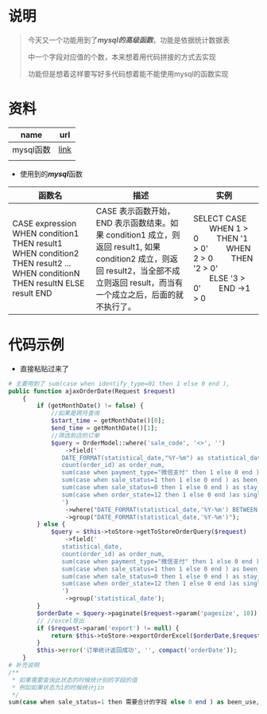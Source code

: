 # 说明

> 今天又一个功能用到了***mysql的高级函数***，功能是依据统计数据表
>
> 中一个字段对应值的个数，本来想着用代码拼接的方式去实现
>
> 功能但是想着这样要写好多代码想着能不能使用mysql的函数实现

# 资料

| name      | url                                                       |
| --------- | --------------------------------------------------------- |
| mysql函数 | [link](https://www.runoob.com/mysql/mysql-functions.html) |
|           |                                                           |

- 使用到的***mysql***函数

| 函数名                                                       | 描述                                                         | 实例                                                         |
| ------------------------------------------------------------ | ------------------------------------------------------------ | ------------------------------------------------------------ |
| CASE expression     WHEN condition1 THEN result1     WHEN condition2 THEN result2    ...     WHEN conditionN THEN resultN     ELSE result END | CASE 表示函数开始，END 表示函数结束。如果 condition1 成立，则返回 result1, 如果 condition2 成立，则返回 result2，当全部不成立则返回 result，而当有一个成立之后，后面的就不执行了。 | SELECT CASE  　　WHEN 1 > 0 　　THEN '1 > 0' 　　WHEN 2 > 0 　　THEN '2 > 0' 　　ELSE '3 > 0' 　　END ->1 > 0 |



# 代码示例

- 直接粘贴过来了

```php
# 主要用到了 sum(case when identify_type=01 then 1 else 0 end ),   
public function ajaxOrderDate(Request $request)
    {
        if (getMonthDate() != false) {
            //如果是跨月查询
            $start_time = getMonthDate()[0];
            $end_time = getMonthDate()[1];
            //筛选到店的订单
            $query = OrderModel::where('sale_code', '<>', '')
                ->field('
               DATE_FORMAT(statistical_date,"%Y-%m") as statistical_date,
               count(order_id) as order_num,
               sum(case when payment_type="微信支付" then 1 else 0 end )as wechat_pay,
               sum(case when sale_status=1 then 1 else 0 end ) as been_use,  
               sum(case when sale_status=0 then 1 else 0 end ) as stay_use,
               sum(case when order_state=12 then 1 else 0 end )as single_back
               ')
                ->where("DATE_FORMAT(statistical_date,'%Y-%m') BETWEEN '$start_time' AND '$end_time'  ")
                ->group("DATE_FORMAT(statistical_date,'%Y-%m')");
        } else {
            $query = $this->toStore->getToStoreOrderQuery($request)
                ->field('
               statistical_date,
               count(order_id) as order_num,
               sum(case when payment_type="微信支付" then 1 else 0 end )as wechat_pay,
               sum(case when sale_status=1 then 1 else 0 end ) as been_use, 
               sum(case when sale_status=0 then 1 else 0 end ) as stay_use,
               sum(case when order_state=12 then 1 else 0 end )as single_back
               ')
                ->group('statistical_date');
        }
        $orderDate = $query->paginate($request->param('pagesize', 10));//到店统计列表
        // //excel导出
        if ($request->param('export') != null) {
            return $this->toStore->exportOrderExcel($orderDate,$request);
        }
        $this->error('订单统计返回成功', '', compact('orderDate'));
    }
# 补充说明
/**
 * 如果需要查询此状态的时候统计别的字段的值
 * 例如如果状态为1的时候统计jin
 */
sum(case when sale_status=1 then 需要合计的字段 else 0 end ) as been_use,  
```



